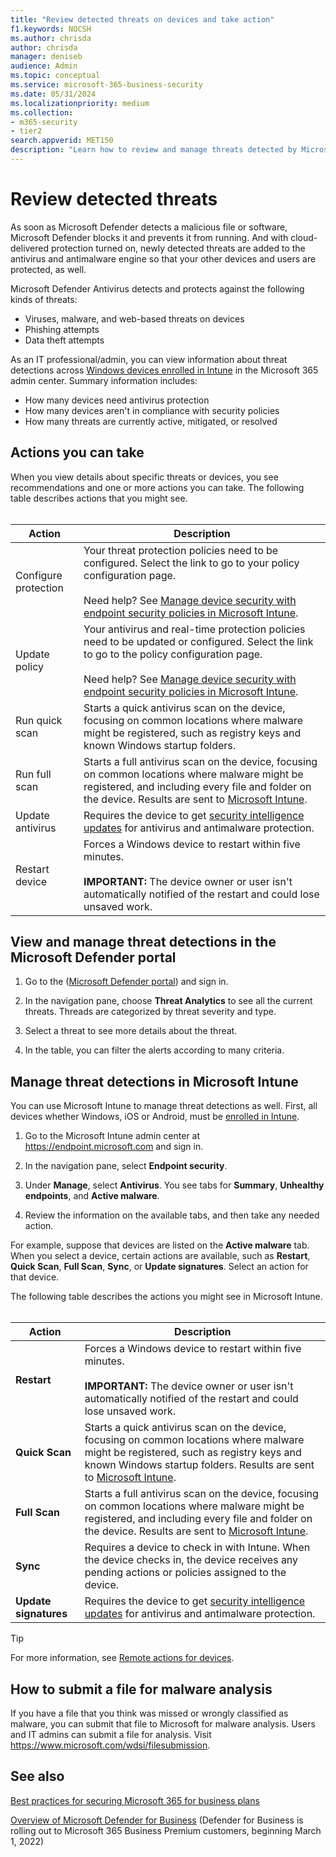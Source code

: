 ```yaml
---
title: "Review detected threats on devices and take action"
f1.keywords: NOCSH
ms.author: chrisda
author: chrisda
manager: deniseb
audience: Admin
ms.topic: conceptual
ms.service: microsoft-365-business-security
ms.date: 05/31/2024
ms.localizationpriority: medium
ms.collection:
- m365-security
- tier2
search.appverid: MET150
description: "Learn how to review and manage threats detected by Microsoft Defender Antivirus on your Windows devices."
---
```


# Review detected threats

As soon as Microsoft Defender detects a malicious file or software, Microsoft Defender blocks it and prevents it from running. And with cloud-delivered protection turned on, newly detected threats are added to the antivirus and antimalware engine so that your other devices and users are protected, as well.

Microsoft Defender Antivirus detects and protects against the following kinds of threats:

- Viruses, malware, and web-based threats on devices
- Phishing attempts
- Data theft attempts

As an IT professional/admin, you can view information about threat detections across [Windows devices enrolled in Intune](/mem/intune/enrollment/device-enrollment) in the Microsoft 365 admin center. Summary information includes:

- How many devices need antivirus protection
- How many devices aren't in compliance with security policies
- How many threats are currently active, mitigated, or resolved

## Actions you can take

When you view details about specific threats or devices, you see recommendations and one or more actions you can take. The following table describes actions that you might see.<br><br>

|Action|Description|
|---|---|
|Configure protection|Your threat protection policies need to be configured. Select the link to go to your policy configuration page.<br><br>Need help? See [Manage device security with endpoint security policies in Microsoft Intune](/mem/intune/protect/endpoint-security-policy).|
|Update policy|Your antivirus and real-time protection policies need to be updated or configured. Select the link to go to the policy configuration page.<br><br>Need help? See [Manage device security with endpoint security policies in Microsoft Intune](/mem/intune/protect/endpoint-security-policy).|
|Run quick scan|Starts a quick antivirus scan on the device, focusing on common locations where malware might be registered, such as registry keys and known Windows startup folders.|
|Run full scan|Starts a full antivirus scan on the device, focusing on common locations where malware might be registered, and including every file and folder on the device. Results are sent to [Microsoft Intune](/mem/intune/fundamentals/tutorial-walkthrough-endpoint-manager).|
|Update antivirus|Requires the device to get [security intelligence updates](https://go.microsoft.com/fwlink/?linkid=2149926) for antivirus and antimalware protection.|
|Restart device|Forces a Windows device to restart within five minutes.<br><br>**IMPORTANT:** The device owner or user isn't automatically notified of the restart and could lose unsaved work.|

<a name='view-and-manage-threat-detections-in-the-microsoft-365-defender-portal'></a>

## View and manage threat detections in the Microsoft Defender portal

1. Go to the ([Microsoft Defender portal](https://security.microsoft.com)) and sign in.

2. In the navigation pane, choose **Threat Analytics** to see all the current threats. Threads are categorized by threat severity and type.

3. Select a threat to see more details about the threat.

4. In the table, you can filter the alerts according to many criteria.

## Manage threat detections in Microsoft Intune

You can use Microsoft Intune to manage threat detections as well. First, all devices whether Windows, iOS or Android, must be [enrolled in Intune](/mem/intune/enrollment/windows-enrollment-methods).

1. Go to the Microsoft Intune admin center at <https://endpoint.microsoft.com> and sign in.

2. In the navigation pane, select **Endpoint security**.

3. Under **Manage**, select **Antivirus**. You see tabs for **Summary**, **Unhealthy endpoints**, and **Active malware**.

4. Review the information on the available tabs, and then take any needed action.

For example, suppose that devices are listed on the **Active malware** tab. When you select a device, certain actions are available, such as **Restart**, **Quick Scan**, **Full Scan**, **Sync**, or **Update signatures**. Select an action for that device.

The following table describes the actions you might see in Microsoft Intune.<br><br>

|Action|Description|
|---|---|
|**Restart**|Forces a Windows device to restart within five minutes.<br><br>**IMPORTANT:** The device owner or user isn't automatically notified of the restart and could lose unsaved work.|
|**Quick Scan**|Starts a quick antivirus scan on the device, focusing on common locations where malware might be registered, such as registry keys and known Windows startup folders. Results are sent to [Microsoft Intune](/mem/intune/fundamentals/tutorial-walkthrough-endpoint-manager).|
|**Full Scan**|Starts a full antivirus scan on the device, focusing on common locations where malware might be registered, and including every file and folder on the device. Results are sent to [Microsoft Intune](/mem/intune/fundamentals/tutorial-walkthrough-endpoint-manager).|
|**Sync**|Requires a device to check in with Intune. When the device checks in, the device receives any pending actions or policies assigned to the device.|
|**Update signatures**|Requires the device to get [security intelligence updates](https://go.microsoft.com/fwlink/?linkid=2149926) for antivirus and antimalware protection.|

> [!TIP]
> For more information, see [Remote actions for devices](/mem/intune/protect/endpoint-security-manage-devices#remote-actions-for-devices).

## How to submit a file for malware analysis

If you have a file that you think was missed or wrongly classified as malware, you can submit that file to Microsoft for malware analysis. Users and IT admins can submit a file for analysis. Visit <https://www.microsoft.com/wdsi/filesubmission>.

## See also

[Best practices for securing Microsoft 365 for business plans](secure-your-business-data.md)

[Overview of Microsoft Defender for Business](/defender-business/mdb-overview) (Defender for Business is rolling out to Microsoft 365 Business Premium customers, beginning March 1, 2022)
